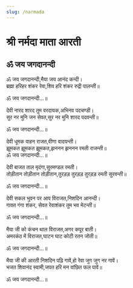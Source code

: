 ```yaml
---
slug: /narmada
---
```

# श्री नर्मदा माता आरती
## ॐ जय जगदानन्दी

ॐ जय जगदानन्दी,मैया जय आनंद कन्दी।<br />
ब्रह्मा हरिहर शंकर रेवा,शिव हरि शंकर रुद्री पालन्ती॥<br />

ॐ जय जगदानन्दी...॥

देवी नारद शारद तुम वरदायक,अभिनव पदचण्डी।<br />
सुर नर मुनि जन सेवत,सुर नर मुनि शारद पदवन्ती॥<br />

ॐ जय जगदानन्दी...॥

देवी धूमक वाहन राजत,वीणा वादयन्ती।<br />
झूमकत झूमकत झूमकत,झननन झननन रमती राजन्ती॥<br />
ॐ जय जगदानन्दी...॥

देवी बाजत ताल मृदंगा,सुरमण्डल रमती।<br />
तोड़ीतान तोड़ीतान तोड़ीतान,तुरड़ड़ तुरड़ड़ तुरड़ड़ रमती सुरवन्ती॥<br />

ॐ जय जगदानन्दी...॥

देवी सकल भुवन पर आप विराजत,निशदिन आनन्दी।<br />
गावत गंगा शंकर, सेवत रेवाशंकर तुम भव मेटन्ती॥<br />

ॐ जय जगदानन्दी...॥

मैया जी को कंचन थाल विराजत,अगर कपूर बाती।<br />
अमरकंठ में विराजत,घाटन घाट कोटी रतन जोती॥<br />

ॐ जय जगदानन्दी…॥

मैया जी की आरती निशदिन पढ़ि गावें,हो रेवा जुग जुग नर गावें।<br />
भजत शिवानंद स्वामी,जपत हरि मन वांछित फल पावें॥      <br />

ॐ जय जगदानन्दी…॥
